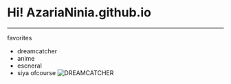 # Hi! AzariaNinia.github.io
---
favorites
- dreamcatcher
- anime
- escneral
- siya ofcourse
![DREAMCATCHER](https://cdn.filestackcontent.com/1nV4v2wRRqgAtx8gTW6C/convert?cache=true&crop=0%2C173%2C1500%2C750&crop_first=true&quality=90&w=1920)

